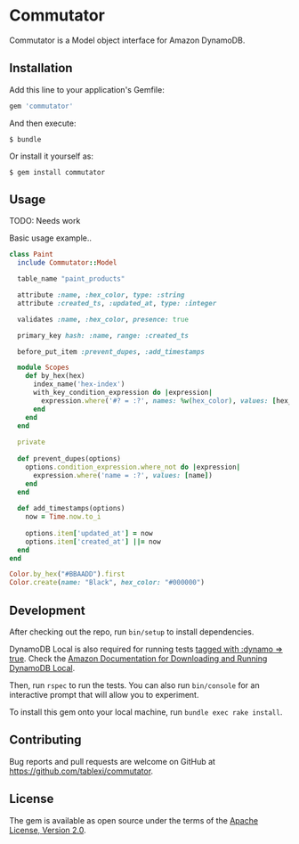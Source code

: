# Commutator

Commutator is a Model object interface for Amazon DynamoDB.

## Installation

Add this line to your application's Gemfile:

```ruby
gem 'commutator'
```

And then execute:

    $ bundle

Or install it yourself as:

    $ gem install commutator

## Usage

TODO: Needs work

Basic usage example..

```ruby
class Paint
  include Commutator::Model

  table_name "paint_products"

  attribute :name, :hex_color, type: :string
  attribute :created_ts, :updated_at, type: :integer

  validates :name, :hex_color, presence: true

  primary_key hash: :name, range: :created_ts

  before_put_item :prevent_dupes, :add_timestamps

  module Scopes
    def by_hex(hex)
      index_name('hex-index')
      with_key_condition_expression do |expression|
        expression.where('#? = :?', names: %w(hex_color), values: [hex_color.downcase])
      end      
    end
  end
  
  private
  
  def prevent_dupes(options)
    options.condition_expression.where_not do |expression|
      expression.where('name = :?', values: [name])
    end
  end
  
  def add_timestamps(options)
    now = Time.now.to_i
  
    options.item['updated_at'] = now
    options.item['created_at'] ||= now
  end
end

Color.by_hex("#BBAADD").first
Color.create(name: "Black", hex_color: "#000000")
```


## Development

After checking out the repo, run `bin/setup` to install dependencies.

DynamoDB Local is also required for running tests [tagged with :dynamo => true](/spec/spec_helper#L6). Check the
[Amazon Documentation for Downloading and Running DynamoDB Local](http://docs.aws.amazon.com/amazondynamodb/latest/developerguide/Tools.DynamoDBLocal.html#Tools.DynamoDBLocal.DownloadingAndRunning).

Then, run `rspec` to run the tests. You can also run `bin/console` for an interactive prompt that will allow you to experiment.

To install this gem onto your local machine, run `bundle exec rake install`.

## Contributing

Bug reports and pull requests are welcome on GitHub at https://github.com/tablexi/commutator.


## License

The gem is available as open source under the terms of the [Apache License, Version 2.0](http://opensource.org/licenses/Apache-2.0).

